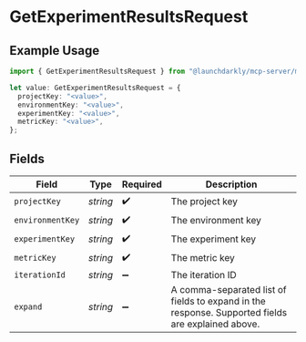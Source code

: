 # GetExperimentResultsRequest

## Example Usage

```typescript
import { GetExperimentResultsRequest } from "@launchdarkly/mcp-server/models/operations";

let value: GetExperimentResultsRequest = {
  projectKey: "<value>",
  environmentKey: "<value>",
  experimentKey: "<value>",
  metricKey: "<value>",
};
```

## Fields

| Field                                                                                             | Type                                                                                              | Required                                                                                          | Description                                                                                       |
| ------------------------------------------------------------------------------------------------- | ------------------------------------------------------------------------------------------------- | ------------------------------------------------------------------------------------------------- | ------------------------------------------------------------------------------------------------- |
| `projectKey`                                                                                      | *string*                                                                                          | :heavy_check_mark:                                                                                | The project key                                                                                   |
| `environmentKey`                                                                                  | *string*                                                                                          | :heavy_check_mark:                                                                                | The environment key                                                                               |
| `experimentKey`                                                                                   | *string*                                                                                          | :heavy_check_mark:                                                                                | The experiment key                                                                                |
| `metricKey`                                                                                       | *string*                                                                                          | :heavy_check_mark:                                                                                | The metric key                                                                                    |
| `iterationId`                                                                                     | *string*                                                                                          | :heavy_minus_sign:                                                                                | The iteration ID                                                                                  |
| `expand`                                                                                          | *string*                                                                                          | :heavy_minus_sign:                                                                                | A comma-separated list of fields to expand in the response. Supported fields are explained above. |